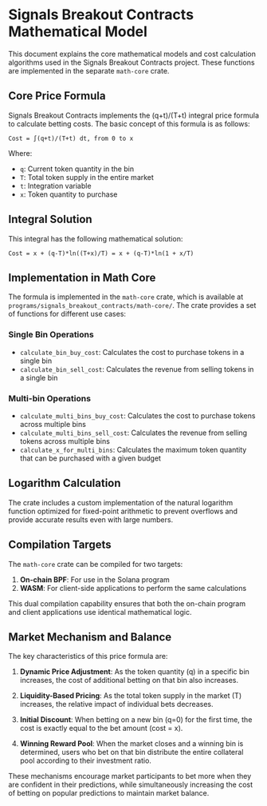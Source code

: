 # Signals Breakout Contracts Mathematical Model

This document explains the core mathematical models and cost calculation algorithms used in the Signals Breakout Contracts project. These functions are implemented in the separate `math-core` crate.

## Core Price Formula

Signals Breakout Contracts implements the (q+t)/(T+t) integral price formula to calculate betting costs. The basic concept of this formula is as follows:

```
Cost = ∫(q+t)/(T+t) dt, from 0 to x
```

Where:

- `q`: Current token quantity in the bin
- `T`: Total token supply in the entire market
- `t`: Integration variable
- `x`: Token quantity to purchase

## Integral Solution

This integral has the following mathematical solution:

```
Cost = x + (q-T)*ln((T+x)/T) = x + (q-T)*ln(1 + x/T)
```

## Implementation in Math Core

The formula is implemented in the `math-core` crate, which is available at `programs/signals_breakout_contracts/math-core/`. The crate provides a set of functions for different use cases:

### Single Bin Operations

- `calculate_bin_buy_cost`: Calculates the cost to purchase tokens in a single bin
- `calculate_bin_sell_cost`: Calculates the revenue from selling tokens in a single bin

### Multi-bin Operations

- `calculate_multi_bins_buy_cost`: Calculates the cost to purchase tokens across multiple bins
- `calculate_multi_bins_sell_cost`: Calculates the revenue from selling tokens across multiple bins
- `calculate_x_for_multi_bins`: Calculates the maximum token quantity that can be purchased with a given budget

## Logarithm Calculation

The crate includes a custom implementation of the natural logarithm function optimized for fixed-point arithmetic to prevent overflows and provide accurate results even with large numbers.

## Compilation Targets

The `math-core` crate can be compiled for two targets:

1. **On-chain BPF**: For use in the Solana program
2. **WASM**: For client-side applications to perform the same calculations

This dual compilation capability ensures that both the on-chain program and client applications use identical mathematical logic.

## Market Mechanism and Balance

The key characteristics of this price formula are:

1. **Dynamic Price Adjustment**: As the token quantity (q) in a specific bin increases, the cost of additional betting on that bin also increases.

2. **Liquidity-Based Pricing**: As the total token supply in the market (T) increases, the relative impact of individual bets decreases.

3. **Initial Discount**: When betting on a new bin (q=0) for the first time, the cost is exactly equal to the bet amount (cost = x).

4. **Winning Reward Pool**: When the market closes and a winning bin is determined, users who bet on that bin distribute the entire collateral pool according to their investment ratio.

These mechanisms encourage market participants to bet more when they are confident in their predictions, while simultaneously increasing the cost of betting on popular predictions to maintain market balance.
